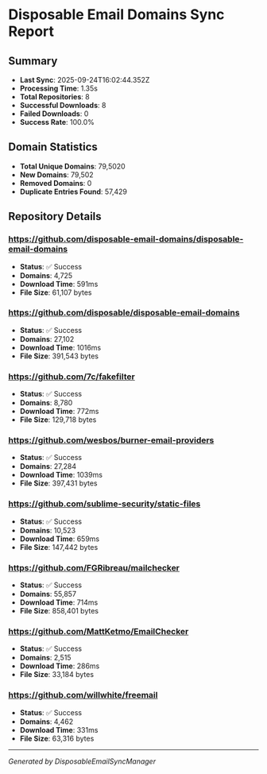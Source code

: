 # Disposable Email Domains Sync Report

## Summary
- **Last Sync**: 2025-09-24T16:02:44.352Z
- **Processing Time**: 1.35s
- **Total Repositories**: 8
- **Successful Downloads**: 8
- **Failed Downloads**: 0
- **Success Rate**: 100.0%

## Domain Statistics
- **Total Unique Domains**: 79,5020
- **New Domains**: 79,502
- **Removed Domains**: 0
- **Duplicate Entries Found**: 57,429

## Repository Details


### https://github.com/disposable-email-domains/disposable-email-domains
- **Status**: ✅ Success
- **Domains**: 4,725
- **Download Time**: 591ms
- **File Size**: 61,107 bytes



### https://github.com/disposable/disposable-email-domains
- **Status**: ✅ Success
- **Domains**: 27,102
- **Download Time**: 1016ms
- **File Size**: 391,543 bytes



### https://github.com/7c/fakefilter
- **Status**: ✅ Success
- **Domains**: 8,780
- **Download Time**: 772ms
- **File Size**: 129,718 bytes



### https://github.com/wesbos/burner-email-providers
- **Status**: ✅ Success
- **Domains**: 27,284
- **Download Time**: 1039ms
- **File Size**: 397,431 bytes



### https://github.com/sublime-security/static-files
- **Status**: ✅ Success
- **Domains**: 10,523
- **Download Time**: 659ms
- **File Size**: 147,442 bytes



### https://github.com/FGRibreau/mailchecker
- **Status**: ✅ Success
- **Domains**: 55,857
- **Download Time**: 714ms
- **File Size**: 858,401 bytes



### https://github.com/MattKetmo/EmailChecker
- **Status**: ✅ Success
- **Domains**: 2,515
- **Download Time**: 286ms
- **File Size**: 33,184 bytes



### https://github.com/willwhite/freemail
- **Status**: ✅ Success
- **Domains**: 4,462
- **Download Time**: 331ms
- **File Size**: 63,316 bytes



---
*Generated by DisposableEmailSyncManager*
